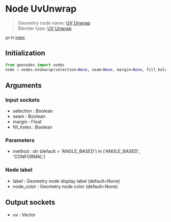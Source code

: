 
# Node UvUnwrap

> Geometry node name: [UV Unwrap](https://docs.blender.org/manual/en/latest/modeling/geometry_nodes/uv/uv_unwrap.html)<br>
  Blender type: [UV Unwrap](https://docs.blender.org/api/current/bpy.types.GeometryNodeUVUnwrap.html)
  
<sub>go to [index](/docs/index.md)</sub>

## Initialization

```python
from geonodes import nodes
node = nodes.UvUnwrap(selection=None, seam=None, margin=None, fill_holes=None, method='ANGLE_BASED', label=None, node_color=None)
```



## Arguments


### Input sockets

- selection : Boolean
- seam : Boolean
- margin : Float
- fill_holes : Boolean

### Parameters

- method : str (default = 'ANGLE_BASED') in ('ANGLE_BASED', 'CONFORMAL')

### Node label

- label : Geometry node display label (default=None)
- node_color : Geometry node color (default=None)

## Output sockets

- uv : Vector
